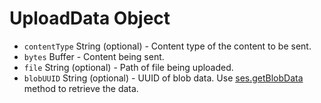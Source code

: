 # UploadData Object

* `contentType` String (optional) - Content type of the content to be sent.
* `bytes` Buffer - Content being sent.
* `file` String (optional) - Path of file being uploaded.
* `blobUUID` String (optional) - UUID of blob data. Use [ses.getBlobData](../session.md#sesgetblobdataidentifier) method
  to retrieve the data.
